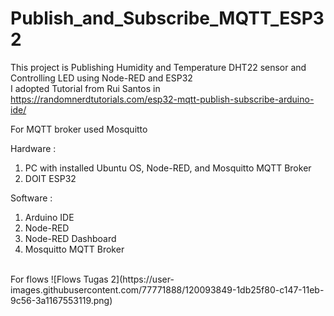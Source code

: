 # Publish_and_Subscribe_MQTT_ESP32
This project is Publishing Humidity and Temperature DHT22 sensor and Controlling LED using Node-RED and ESP32 <br>
I adopted Tutorial from Rui Santos in https://randomnerdtutorials.com/esp32-mqtt-publish-subscribe-arduino-ide/

For MQTT broker used Mosquitto

Hardware : 
1. PC with installed Ubuntu OS, Node-RED, and Mosquitto MQTT Broker
2. DOIT ESP32

Software : 
1. Arduino IDE
2. Node-RED
3. Node-RED Dashboard
4. Mosquitto MQTT Broker
<br>
For flows ![Flows Tugas 2](https://user-images.githubusercontent.com/77771888/120093849-1db25f80-c147-11eb-9c56-3a1167553119.png)
<br>
